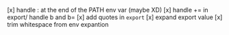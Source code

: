 [x] handle : at the end of the PATH env var (maybe XD)
[x] handle += in export/ handle b and b=
[x] add quotes in `export`
[x] expand export value
[x] trim whitespace from env expantion
